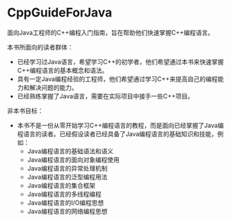 # CppGuideForJava

面向Java工程师的C++编程入门指南，旨在帮助他们快速掌握C++编程语言。

本书所面向的读者群体：
* 已经学习过Java语言，希望学习C++的初学者，他们希望通过本书来快速掌握C++编程语言的基本概念和语法。
* 具有一定Java编程经验的工程师，他们希望通过学习C++来提高自己的编程能力和解决问题的能力。
* 已经熟练掌握了Java语言，需要在实际项目中接手一些C++项目。

非本书目标：
* 本书不是一份从零开始学习C++编程语言的教程，而是面向已经掌握了Java编程语言的读者。已经假设读者已经具备了Java编程语言的基础知识和技能，例如：
  * Java编程语言的基础语法和语义
  * Java编程语言的面向对象编程使用
  * Java编程语言的异常处理机制
  * Java编程语言的泛型编程用法
  * Java编程语言的集合框架
  * Java编程语言的多线程编程
  * Java编程语言的I/O编程思想
  * Java编程语言的网络编程思想

